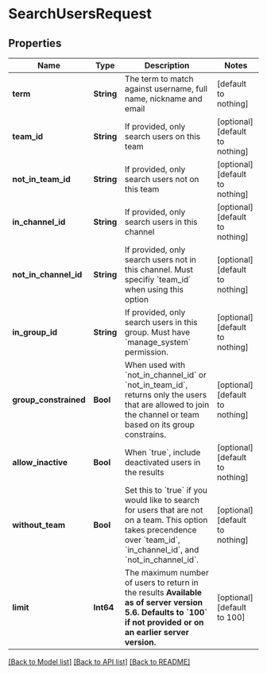# SearchUsersRequest


## Properties
Name | Type | Description | Notes
------------ | ------------- | ------------- | -------------
**term** | **String** | The term to match against username, full name, nickname and email | [default to nothing]
**team_id** | **String** | If provided, only search users on this team | [optional] [default to nothing]
**not_in_team_id** | **String** | If provided, only search users not on this team | [optional] [default to nothing]
**in_channel_id** | **String** | If provided, only search users in this channel | [optional] [default to nothing]
**not_in_channel_id** | **String** | If provided, only search users not in this channel. Must specifiy &#x60;team_id&#x60; when using this option | [optional] [default to nothing]
**in_group_id** | **String** | If provided, only search users in this group. Must have &#x60;manage_system&#x60; permission. | [optional] [default to nothing]
**group_constrained** | **Bool** | When used with &#x60;not_in_channel_id&#x60; or &#x60;not_in_team_id&#x60;, returns only the users that are allowed to join the channel or team based on its group constrains. | [optional] [default to nothing]
**allow_inactive** | **Bool** | When &#x60;true&#x60;, include deactivated users in the results | [optional] [default to nothing]
**without_team** | **Bool** | Set this to &#x60;true&#x60; if you would like to search for users that are not on a team. This option takes precendence over &#x60;team_id&#x60;, &#x60;in_channel_id&#x60;, and &#x60;not_in_channel_id&#x60;. | [optional] [default to nothing]
**limit** | **Int64** | The maximum number of users to return in the results  __Available as of server version 5.6. Defaults to &#x60;100&#x60; if not provided or on an earlier server version.__  | [optional] [default to 100]


[[Back to Model list]](../README.md#models) [[Back to API list]](../README.md#api-endpoints) [[Back to README]](../README.md)


